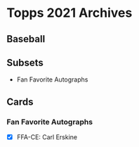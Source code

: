 # Topps 2021 Archives
## Baseball

## Subsets

- Fan Favorite Autographs

## Cards

### Fan Favorite Autographs
- [x] FFA-CE: Carl Erskine<br>

